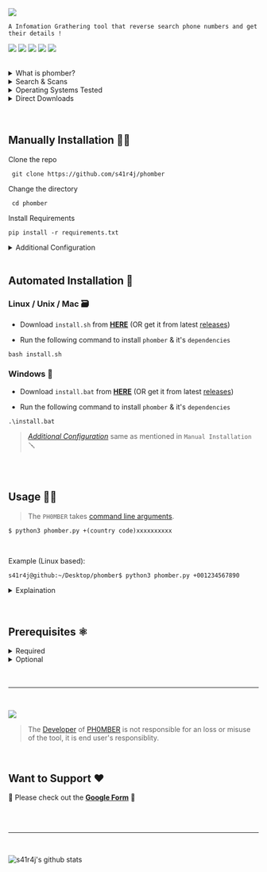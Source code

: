 <img src='/.images/phomber_logo.png'>


```
A Infomation Grathering tool that reverse search phone numbers and get their details !
```

<a href='https://www.w3schools.in/ethical-hacking/information-gathering-techniques/'><img src="https://img.shields.io/badge/Etical Hacking-Infomation Grathering Tool-yellow.svg?logo=sharp"></a>
<a href='https://github.com/s41r4j/phomber/releases/'><img src="https://img.shields.io/badge/Version-v2.0-orange.svg?logo=vectorworks"></a>
<a href='https://www.python.org/'><img src="https://img.shields.io/badge/Python-3-blue.svg?style=flat&logo=python"></a>
<a href='hhttps://golang.org/'><img src="https://img.shields.io/badge/Golang-Phoneinfoga-9cf.svg?style=flat&logo=go"></a>
<a href='LICENSE'><img src="https://img.shields.io/badge/License-GPL%20v3.0-brightgreen.svg"></a>

         
<br>


<details>
<summary>What is phomber?</summary>
<br>
 
 - Phomber is one of the best tools available for Infomation Grathering.
 - It reverse searches given number online and retrieves all data available.
 
<br>
</details>

<details>
<summary>Search & Scans</summary>
<br>
 
 - Basic search
 - Advance search (Experimental)
 - Phoneinfoga scan (Optional)
 - Truecaller scan (Comming soon)
 
<br>
</details>

<details>
<summary>Operating Systems Tested</summary>
<br>
 
 - [![Supported OS](https://img.shields.io/badge/OS%20X-brightgreen?style=flat&logo=macos)](https://www.google.com/search?q=OS%20X)
 - [![Supported OS](https://img.shields.io/badge/Unix%20%2F%20Linux-blueviolet?style=flat&logo=linux)](https://www.google.com/search?q=Unix+Linux)
 - [![Supported OS](https://img.shields.io/badge/Microsoft%20Windows-red?style=flat&logo=windows)](https://www.google.com/search?q=Windows)


<br>
</details>

<details>
<summary>Direct Downloads</summary>
<br>
 
 - [zip](https://github.com/s41r4j/phomber/archive/refs/tags/phomber-v2.0.zip)
 - [tar.gz](https://github.com/s41r4j/phomber/archive/refs/tags/phomber-v2.0.tar.gz)
 
<br>
</details>

<br>
<br>

 ## Manually Installation 👨‍🦯

 Clone the repo
  
 ```
  git clone https://github.com/s41r4j/phomber
 ```
 Change the directory
  
 ```
  cd phomber
 ```
 Install Requirements 
 
 ```
 pip install -r requirements.txt
 ```
<details>
<summary>Additional Configuration</summary>
<br>
 
 - There is a `config.py` file persent in `phomber` folder.
 - Click on '[*Additional Settings*](https://github.com/s41r4j/phomber/blob/main/.more/additional_config.md)' to see how to configure it.
 
</details>

<br>

 ## Automated Installation 🤖
 
 ### Linux / Unix / Mac 🗃️
 
 - Download `install.sh` from [__HERE__](https://github.com/s41r4j/phomber/releases/download/phomber-v2.0/install.sh) (OR get it from latest [releases](https://github.com/s41r4j/phomber/releases/tag/phomber-v2.0))
 
 - Run the following command to install `phomber` & it's `dependencies`
 ```
 bash install.sh
 ```
 
 
 ### Windows 📂
 
 - Download `install.bat` from [__HERE__](https://github.com/s41r4j/phomber/releases/download/phomber-v2.0/install.bat) (OR get it from latest [releases](https://github.com/s41r4j/phomber/releases/tag/phomber-v2.0))

 - Run the following command to install `phomber` & it's `dependencies`
 ```
 .\install.bat
 ```

> [*Additional Configuration*](https://github.com/s41r4j/phomber/blob/main/.more/additional_config.md) same as mentioned in `Manual Installation` 🪛

<br>
<br>

## Usage 👨‍💻

> The `PH0MBER` takes [command line arguments](https://www.google.com/search?q=Command+Line+Arguments).

```
$ python3 phomber.py +(country code)xxxxxxxxxx
```

<br>

Example (Linux based):
```
s41r4j@github:~/Desktop/phomber$ python3 phomber.py +001234567890
```

<details>
<summary>Explaination</summary>
<br>
         
- `python3 phomber.py` -  Running phomber script with python3
- `+001234567890` - Command line argument, the phone number you want to search.
<details>
<summary>Phone number breakdown / explained</summary>
<br>
 
 - `+00` is [country code](https://en.wikipedia.org/wiki/List_of_country_calling_codes), eg: +1 (Canada, US), +47 (Norway), +91 (India), +86 (China)
 - `1234567890` is the phone number without spaces, dashes & brackets
 
<br>
</details>
</details>



<br>
<br>

## Prerequisites ⚛️

<details>
<summary>Required</summary>
<br>
         
- python3
- git
    
<br>
</details>

<details>
<summary>Optional</summary>
<br>

- GoLang ([Download Here](https://golang.org/dl/)) , for Phoneinfoga scan.
- OpenCage Account ([create a account here](https://opencagedata.com/users/sign_up)) , for Basic search.
- Truecaller Account ([create a account here](https://www.truecaller.com/auth/sign-in)) , for Truecaller scan.
    
</details>

<br>
<br>
<hr>
<br>

<a href=''><img src="https://img.shields.io/badge/Disclaimer-Please don't use this tool for unethical purposes-red.svg?logo=hackaday"></a>
> The [Developer](https://github.com/s41r4j/) of [PH0MBER](https://github.com/s41r4j/phomber/) is not responsible for an loss or misuse of the tool, it is end user's responsiblity.

<br>

## Want to Support ❤️ 

🎁 Please check out the [__Google Form__](https://forms.gle/Aqit6QhQTmoYoypD7) 🎁


<!-- <a href="https://www.buymeacoffee.com/S41R4J" target="_blank"><img src="https://cdn.buymeacoffee.com/buttons/arial-yellow.png" alt="Buy Me A Coffee" style="height: 50px !important;width: 50px !important;"></a> -->

<br>
<br>
<hr>
<br>

![s41r4j's github stats](https://github-readme-stats.vercel.app/api?username=s41r4j&show_icons=true&title_color=fff&icon_color=79ff97&text_color=9f9f9f&bg_color=151515)



